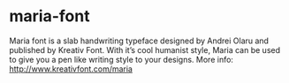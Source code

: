 # maria-font
Maria font is a slab handwriting typeface designed by Andrei Olaru and published by Kreativ Font. With it’s cool humanist style, Maria can be used to give you a pen like writing style to your designs. More info: http://www.kreativfont.com/maria
